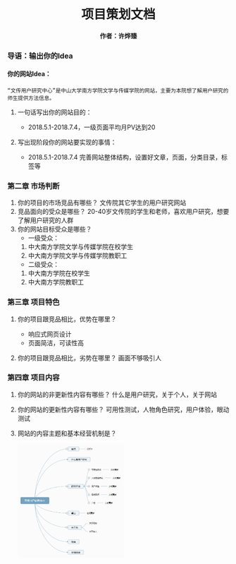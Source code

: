 # <center>项目策划文档</center>
#### <center>作者：许烨臻</center>

### 导语：输出你的Idea
#### 你的网站Idea：
	“文传用户研究中心”是中山大学南方学院文学与传媒学院的网站，主要为本院想了解用户研究的师生提供方法信息。

1. 一句话写出你的网站目的：
	- 2018.5.1-2018.7.4，一级页面平均月PV达到20

2. 写出现阶段你的网站要实现的事情：
	- 2018.5.1-2018.7.4    完善网站整体结构，设置好文章，页面，分类目录，标签等

### 第二章  市场判断
1. 你的项目的市场竞品有哪些？
	文传院其它学生的用户研究网站
2. 竞品面向的受众是哪些？
	20-40岁文传院的学生和老师，喜欢用户研究，想要了解用户研究的人群
3. 你的网站目标受众是哪些？
	- 一级受众：
	1. 中大南方学院文学与传媒学院在校学生
	2. 中大南方学院文学与传媒学院教职工
	- 二级受众：
	1. 中大南方学院在校学生
	2. 中大南方学院教职工

### 第三章  项目特色
1. 你的项目跟竞品相比，优势在哪里？
	* 响应式网页设计
	* 页面简洁，可读性高

2. 你的项目跟竞品相比，劣势在哪里？
	画面不够吸引人

### 第四章 项目内容
1. 你的网站的非更新性内容有哪些？
	什么是用户研究，关于个人，关于网站

2. 你的网站的更新性内容有哪些？
	可用性测试，人物角色研究，用户体验，眼动测试

3. 网站的内容主题和基本经营机制是？

	<img src="https://raw.githubusercontent.com/Tumaorou/personal_website/master/picture/%E6%9B%B4%E6%96%B0%E5%9B%BE.PNG" alt="更新图" width="50%" height="50%"></img>
